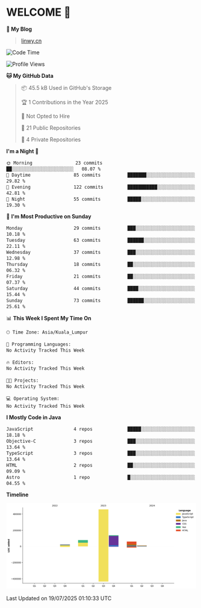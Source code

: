 # WELCOME 👋

**🐶 My Blog**
> [linwy.cn](linwy.cn)

<!--START_SECTION:waka-->
![Code Time](http://img.shields.io/badge/Code%20Time-1%2C043%20hrs%2029%20mins-blue)

![Profile Views](http://img.shields.io/badge/Profile%20Views-0-blue)

**🐱 My GitHub Data** 

> 📦 45.5 kB Used in GitHub's Storage 
 > 
> 🏆 1 Contributions in the Year 2025
 > 
> 🚫 Not Opted to Hire
 > 
> 📜 21 Public Repositories 
 > 
> 🔑 4 Private Repositories 
 > 
**I'm a Night 🦉** 

```text
🌞 Morning                23 commits          ██░░░░░░░░░░░░░░░░░░░░░░░   08.07 % 
🌆 Daytime                85 commits          ███████░░░░░░░░░░░░░░░░░░   29.82 % 
🌃 Evening                122 commits         ███████████░░░░░░░░░░░░░░   42.81 % 
🌙 Night                  55 commits          █████░░░░░░░░░░░░░░░░░░░░   19.30 % 
```
📅 **I'm Most Productive on Sunday** 

```text
Monday                   29 commits          ███░░░░░░░░░░░░░░░░░░░░░░   10.18 % 
Tuesday                  63 commits          ██████░░░░░░░░░░░░░░░░░░░   22.11 % 
Wednesday                37 commits          ███░░░░░░░░░░░░░░░░░░░░░░   12.98 % 
Thursday                 18 commits          ██░░░░░░░░░░░░░░░░░░░░░░░   06.32 % 
Friday                   21 commits          ██░░░░░░░░░░░░░░░░░░░░░░░   07.37 % 
Saturday                 44 commits          ████░░░░░░░░░░░░░░░░░░░░░   15.44 % 
Sunday                   73 commits          ██████░░░░░░░░░░░░░░░░░░░   25.61 % 
```


📊 **This Week I Spent My Time On** 

```text
🕑︎ Time Zone: Asia/Kuala_Lumpur

💬 Programming Languages: 
No Activity Tracked This Week

🔥 Editors: 
No Activity Tracked This Week

🐱‍💻 Projects: 
No Activity Tracked This Week

💻 Operating System: 
No Activity Tracked This Week
```

**I Mostly Code in Java** 

```text
JavaScript               4 repos             █████░░░░░░░░░░░░░░░░░░░░   18.18 % 
Objective-C              3 repos             ███░░░░░░░░░░░░░░░░░░░░░░   13.64 % 
TypeScript               3 repos             ███░░░░░░░░░░░░░░░░░░░░░░   13.64 % 
HTML                     2 repos             ██░░░░░░░░░░░░░░░░░░░░░░░   09.09 % 
Astro                    1 repo              █░░░░░░░░░░░░░░░░░░░░░░░░   04.55 % 
```



**Timeline**

![Lines of Code chart](https://raw.githubusercontent.com/rieraa/rieraa/main/assets/bar_graph.png)


 Last Updated on 19/07/2025 01:10:33 UTC
<!--END_SECTION:waka-->
